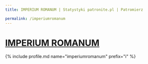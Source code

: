 ```yaml
---
title: IMPERIUM ROMANUM | Statystyki patronite.pl | Patromierz

permalink: /imperiumromanum
---
```


# [IMPERIUM ROMANUM](https://patronite.pl/imperiumromanum)

{% include profile.md name="imperiumromanum" prefix="i" %}
